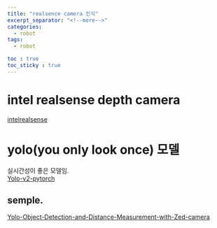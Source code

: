 ```yaml
---
title: "realsence camera 인식"
excerpt_separator: "<!--more-->"
categories:
  - robot
tags:
  - robot

toc : true
toc_sticky : true
---
```


# intel realsense depth camera
[intelrealsense](https://www.intelrealsense.com/depth-camera-d435i/)    

# yolo(you only look once) 모델
실시간성이 좋은 모델임.    
[Yolo-v2-pytorch](https://github.com/uvipen/Yolo-v2-pytorch)    


## semple. 
[Yolo-Object-Detection-and-Distance-Measurement-with-Zed-camera](https://github.com/MehmetOKUYAR/Yolo-Object-Detection-and-Distance-Measurement-with-Zed-camera)
